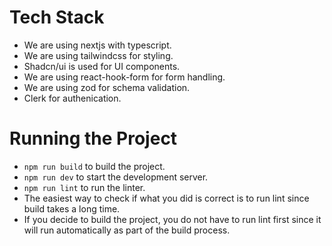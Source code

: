 # Tech Stack

- We are using nextjs with typescript.
- We are using tailwindcss for styling.
- Shadcn/ui is used for UI components.
- We are using react-hook-form for form handling.
- We are using zod for schema validation.
- Clerk for authenication.

# Running the Project

- `npm run build` to build the project.
- `npm run dev` to start the development server.
- `npm run lint` to run the linter.
- The easiest way to check if what you did is correct is to run lint since build takes a long time.
- If you decide to build the project, you do not have to run lint first since it will run automatically as part of the build process.
